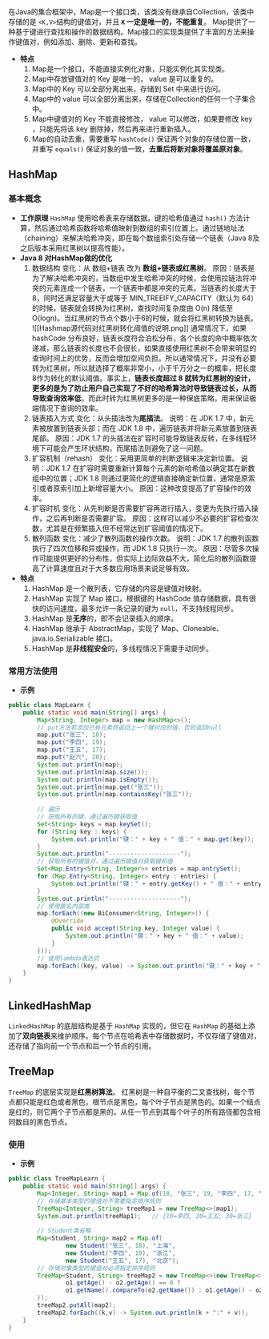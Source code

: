 在Java的集合框架中，Map是一个接口类，该类没有继承自Collection，该类中存储的是 `<K,V>`结构的键值对，并且 **`K` 一定是唯一的，不能重复**。
Map提供了一种基于键进行查找和操作的数据结构。Map接口的实现类提供了丰富的方法来操作键值对，例如添加、删除、更新和查找。
- **特点**
	1. Map是一个接口，不能直接实例化对象，只能实例化其实现类。
	2. Map中存放键值对的 Key 是唯一的， value 是可以重复的。
	3. Map中的 Key 可以全部分离出来，存储到 Set 中来进行访问。
	4. Map中的 value 可以全部分离出来，存储在Collection的任何一个子集合中。
	5. Map中键值对的 Key 不能直接修改， value 可以修改，如果要修改 key ，只能先将该 key 删除掉，然后再来进行重新插入。
	6. Map的自动去重，需要重写 `hashCode()` 保证两个对象的存储位置一致，并重写 `equals()` 保证对象的值一致，**去重后将新对象将覆盖原对象**。
## HashMap
### 基本概念
- **工作原理**
	`HashMap` 使用哈希表来存储数据。键的哈希值通过 `hash()` 方法计算，然后通过哈希函数将哈希值映射到数组的索引位置上。通过链地址法（chaining）来解决哈希冲突，即在每个数组索引处存储一个链表（Java 8及之后版本采用红黑树以提高性能）。
- **Java 8 对HashMap做的优化**
	1. 数据结构
		变化：从 数组+链表 改为 **数组+链表或红黑树**。
		原因：链表是为了解决哈希冲突的，当数组中发生哈希冲突的时候，会使用拉链法将冲突的元素连成一个链表，一个链表中都是冲突的元素。当链表的长度大于8，同时还满足容量大于或等于 MIN_TREEIFY_CAPACITY（默认为 64）的时候，链表就会转换为红黑树，查找时间复杂度由 O(n) 降低至 O(logn)。当红黑树的节点个数小于6的时候，就会将红黑树转换为链表。
		![[Hashmap源代码对红黑树转化阈值的说明.png]]
		通常情况下，如果 hashCode 分布良好，链表长度符合泊松分布，各个长度的命中概率依次递减，那么链表的长度也不会很长，如果直接使用红黑树不会带来明显的查询时间上的优势，反而会增加空间负担。所以通常情况下，并没有必要转为红黑树，所以就选择了概率非常小，小于千万分之一的概率，把长度8作为转化的默认阈值。事实上，**链表长度超过 8 就转为红黑树的设计，更多的是为了防止用户自己实现了不好的哈希算法时导致链表过长，从而导致查询效率低**，而此时转为红黑树更多的是一种保底策略，用来保证极端情况下查询的效率。
	2. 链表插入方式
		变化：从头插法改为**尾插法**。
		说明：在 JDK 1.7 中，新元素被放置到链表头部；而在 JDK 1.8 中，遍历链表并将新元素放置到链表尾部。
		原因：JDK 1.7 的头插法在扩容时可能导致链表反转，在多线程环境下可能会产生环状结构，而尾插法则避免了这一问题。
	3. 扩容机制（rehash）
		变化：采用更简单的判断逻辑来决定新位置。
		说明：JDK 1.7 在扩容时需要重新计算每个元素的新哈希值以确定其在新数组中的位置；JDK 1.8 则通过更简化的逻辑直接确定新位置，通常是原索引或者原索引加上新增容量大小。
		原因：这种改变提高了扩容操作的效率。
	4. 扩容时机
		变化：从先判断是否需要扩容再进行插入，变更为先执行插入操作，之后再判断是否需要扩容。
		原因：这样可以减少不必要的扩容检查次数，尤其是在频繁插入但不经常达到扩容阈值的情况下。
	5. 散列函数
		变化：减少了散列函数的操作次数。
		说明：JDK 1.7 的散列函数执行了四次位移和异或操作，而 JDK 1.8 只执行一次。
		原因：尽管多次操作可能提供更好的分布性，但实际上边际效益不大，简化后的散列函数提高了计算速度且对于大多数应用场景来说足够有效。
- **特点**
	1. HashMap 是一个散列表，它存储的内容是键值对映射。
	2. HashMap 实现了 Map 接口，根据键的 HashCode 值存储数据，具有很快的访问速度，最多允许一条记录的键为 `null`，不支持线程同步。
	3. HashMap 是**无序**的，即不会记录插入的顺序。
	4. HashMap 继承于 AbstractMap，实现了 Map、Cloneable、java.io.Serializable 接口。
	5. HashMap 是**非线程安全**的，多线程情况下需要手动同步。
### 常用方法使用
- **示例**
```java
public class MapLearn {  
    public static void main(String[] args) {  
        Map<String, Integer> map = new HashMap<>();  
        // put方法若添加已有元素则返回上一个键对应的值，否则返回null
        map.put("张三", 18);  
        map.put("李四", 19);  
        map.put("王五", 17);  
        map.put("赵六", 20);  
        System.out.println(map);  
        System.out.println(map.size());  
        System.out.println(map.isEmpty());  
        System.out.println(map.get("张三"));  
        System.out.println(map.containsKey("张三"));  
        
        // 遍历  
        // 获取所有的键，通过遍历键获取值  
        Set<String> keys = map.keySet();  
        for (String key : keys) {  
            System.out.println("键：" + key + " 值：" + map.get(key));  
        }  
        System.out.println("--------------------");  
        // 获取所有的键值对，通过遍历键值对获取键和值  
        Set<Map.Entry<String, Integer>> entries = map.entrySet();  
        for (Map.Entry<String, Integer> entry : entries) {  
            System.out.println("键：" + entry.getKey() + " 值：" + entry.getValue());  
        }  
        System.out.println("--------------------");  
        // 使用匿名内部类
        map.forEach((new BiConsumer<String, Integer>() {  
            @Override            
            public void accept(String key, Integer value) {  
                System.out.println("键：" + key + " 值：" + value);  
            }  
        }));  
        // 使用lambda表达式  
        map.forEach((key, value) -> System.out.println("键：" + key + " 值：" + value)); 
    }  
}
```
## LinkedHashMap
`LinkedHashMap` 的底层结构是基于 `HashMap` 实现的，但它在 `HashMap` 的基础上添加了**双向链表**来维护顺序。每个节点在哈希表中存储数据时，不仅存储了键值对，还存储了指向前一个节点和后一个节点的引用。
## TreeMap
`TreeMap` 的底层实现是**红黑树算法**。
红黑树是一种自平衡的二叉查找树，每个节点都只能是红色或者黑色，根节点是黑色，每个叶子节点是黑色的。如果一个结点是红的，则它两个子节点都是黑的。从任一节点到其每个叶子的所有路径都包含相同数目的黑色节点。
### 使用
- **示例**
```java
public class TreeMapLearn {  
    public static void main(String[] args) {  
        Map<Integer, String> map1 = Map.of(18, "张三", 19, "李四", 17, "王五");  
        // 存储基本类型的键值对不需要指定排序规则  
        TreeMap<Integer, String> treeMap1 = new TreeMap<>(map1);  
        System.out.println(treeMap1);   // {10=李四, 20=王五, 30=张三}  
        
	    // Student类省略
	    Map<Student, String> map2 = Map.of(  
                new Student("张三", 18), "上海",  
                new Student("李四", 19), "浙江",  
                new Student("王五", 17), "北京");  
        // 存储对象类型的键值对必须指定排序规则  
        TreeMap<Student, String> treeMap2 = new TreeMap<>(new TreeMap<>((o1, o2) ->  
                o1.getAge() - o2.getAge() == 0 ? 
                o1.getName().compareTo(o2.getName()) : o1.getAge() - o2.getAge()  
        ));  
        treeMap2.putAll(map2);  
        treeMap2.forEach((k,v) -> System.out.println(k + ":" + v));  
    }  
}
```